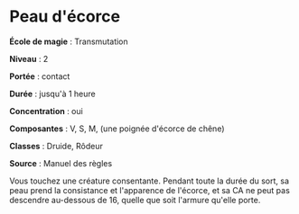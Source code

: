 # Peau d'écorce

**École de magie** : Transmutation

**Niveau** : 2

**Portée** : contact

**Durée** : jusqu'à 1 heure

**Concentration** : oui

**Composantes** : V, S, M, (une poignée d'écorce de chêne)

**Classes** : Druide, Rôdeur

**Source** : Manuel des règles

Vous touchez une créature consentante. Pendant toute la durée du sort, sa peau prend la consistance et l'apparence de l'écorce, et sa CA ne peut pas descendre au-dessous de 16, quelle que soit l'armure qu'elle porte.
